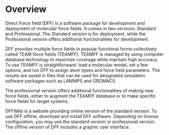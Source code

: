 # Overview

Direct Force field (DFF) is a software package for development and deployment of molecular force fields. It comes in two versions: Standard and Professional. The Standard version is for deployment, while the Professional version offers additional functionalities for development.

DFF provides multiple force fields in popular functional forms collectively called TEAM force fields (TEAMFF). TEAMFF is managed by using computer database technology to maximize coverage while maintain high accuracy. To use TEAMFF is straightforward: load a molecular model, set a few options, and run DFF to assign atom types and force field parameters. The results are saved in files that can be used for designated simulation software packages such as LAMMPS and  GROMACS. 

The professional version offers additional functionalities of making new force fields, either to augment the TEAMFF database or to make specific force fields for target systems. 

DFFWeb is a website providing online version of the standard version. To use DFF offline, download and install DFF software. Depending on license configuration, you may use the standard version or professional version. The offline version of DFF includes a graphic user interface.
